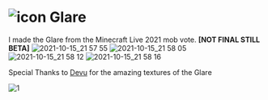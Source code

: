 # ![icon](https://user-images.githubusercontent.com/92093995/137591714-f2c90598-5ce6-4bf5-b38f-f3e82c86801a.png) Glare                                                                                                      
 I made the Glare from the Minecraft Live 2021 mob vote. **[NOT FINAL STILL BETA]**
![2021-10-15_21 57 55](https://user-images.githubusercontent.com/92093995/137571021-7c655182-3de3-43f3-81b7-7fb341ee6410.png)
![2021-10-15_21 58 05](https://user-images.githubusercontent.com/92093995/137571023-56bdd2f6-a481-4308-bb85-3553b8bef0f7.png)
![2021-10-15_21 58 12](https://user-images.githubusercontent.com/92093995/137571024-8c2277f6-4a0b-4fad-bd4e-e2a159ac4532.png)
![2021-10-15_21 58 16](https://user-images.githubusercontent.com/92093995/137571026-e41ec338-31a7-45cd-a325-0e102229c9ec.png)

Special Thanks to [Devu](https://twitter.com/DevuProjects) for the amazing textures of the Glare

![1](https://user-images.githubusercontent.com/92093995/137571102-89696e7f-e624-460c-ae2d-c8586fdf33ef.jpg)
